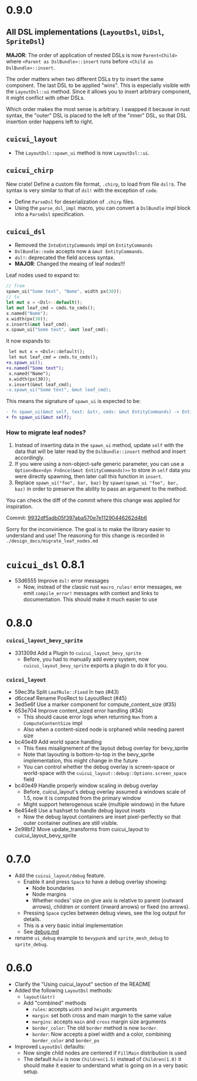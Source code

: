 # 0.9.0

## All DSL implementations (`LayoutDsl`, `UiDsl`, `SpriteDsl`)

**MAJOR**: The order of application of nested DSLs is now `Parent<Child>`
where `<Parent as DslBundle>::insert` runs before `<Child as DslBundle>::insert`.

The order matters when two different DSLs try to insert the same component.
The last DSL to be applied "wins". This is especially visible with the `LayoutDsl::ui`
method. Since it allows you to insert arbitrary component, it might conflict
with other DSLs.

Which order makes the most sense is arbitrary. I swapped it because in rust
syntax, the "outer" DSL is placed to the left of the "inner" DSL, so that
DSL insertion order happens left to right.

## `cuicui_layout`

* The `LayoutDsl::spawn_ui` method is now `LayoutDsl::ui`.

## `cuicui_chirp`

New crate! Define a custom file format, `.chirp`, to load from file `dsl!`s.
The syntax is very similar to that of `dsl!` with the exception of `code`.

* Define `ParseDsl` for deserialization of `.chirp` files.
* Using the `parse_dsl_impl` macro, you can convert a `DslBundle` impl block
  into a `ParseDsl` specification.

## `cuicui_dsl`

* Removed the `IntoEntityCommands` impl on `EntityCommands`
* `DslBundle::node` accepts now a `&mut EntityCommands`.
* `dsl!`: deprecated the field access syntax.
* **MAJOR**: Changed the meaing of leaf nodes!!!

Leaf nodes used to expand to:

```rust
// from
spawn_ui("Some text", "Name", width px(30));
// to
let mut x = <Dsl>::default();
let mut leaf_cmd = cmds.to_cmds();
x.named("Name");
x.width(px(30));
x.insert(&mut leaf_cmd);
x.spawn_ui("Some text", &mut leaf_cmd);
```

It now expands to:

```diff
 let mut x = <Dsl>::default();
 let mut leaf_cmd = cmds.to_cmds();
+x.spawn_ui();
+x.named("Some text");
 x.named("Name");
 x.width(px(30));
 x.insert(&mut leaf_cmd);
-x.spawn_ui("Some text", &mut leaf_cmd);
```

This means the signature of `spawn_ui` is expected to be:

```diff
- fn spawn_ui(&mut self, text: &str, cmds: &mut EntityCommands) -> Entity;
+ fn spawn_ui(&mut self);
```

### How to migrate leaf nodes?

1. Instead of inserting data in the `spawn_ui` method, update `self`  with
   the data that will be later read by the `DslBundle::insert` method and
   insert accordingly.
2. If you were using a non-object-safe generic parameter, you can use a
   `Option<Box<dyn FnOnce(&mut EntityCommands)>>` to store in `self` data
   you were directly spawning, then later call this function in `insert`.
3. Replace `spawn_ui("foo", bar, baz)` by `spawn(spawn_ui "foo", bar, baz)` in
   order to preserve the ability to pass an argument to the method.

You can check the diff of the commit where this change was applied for
inspiration.

Commit: [9932df5adb05f397aba570e7e11290446262d4b6]

[9932df5adb05f397aba570e7e11290446262d4b6]: https://github.com/nicopap/cuicui_layout/commit/9932df5adb05f397aba570e7e11290446262d4b6#diff-eebbb45eb1330ed943fde105912f9c71cb8af1f7b1dc49c832fd6f5b9204fe01

Sorry for the inconvinience. The goal is to make the library easier to understand
and use! The reasoning for this change is recorded in
`./design_docs/migrate_leaf_nodes.md`

# `cuicui_dsl` 0.8.1

* 53d6555 Improve `dsl!` error messages
  * Now, instead of the classic rust `macro_rules!` error messages, we emit
    `compile_error!` messages with context and links to documentation. This
    should make it much easier to use

# 0.8.0

### `cuicui_layout_bevy_sprite`

* 331309d Add a Plugin to `cuicui_layout_bevy_sprite`
  * Before, you had to manually add every system, now `cuicui_layout_bevy_sprite`
    exports a plugin to do it for you.

### `cuicui_layout`

* 59ec3fa Split `LeafRule::Fixed` In two (#43)
* d6cceaf Rename PosRect to LayoutRect (#45)
* 3ed5e6f Use a marker component for compute_content_size (#35)
* 653e704 Improve content_sized error handling (#34)
  * This should cause error logs when returning `Nan` from a `ComputeContentSize` impl
  * Also when a content-sized node is orphaned while needing parent size
* bc40e49 Add world space handling
  * This fixes misalignement of the layout debug overlay for bevy_sprite
  * Note that layouting is bottom-to-top in the bevy_sprite implementation, this
    might change in the future
  * You can control whether the debug overlay is screen-space or world-space
    with the `cuicui_layout::debug::Options.screen_space` field
* bc40e49 Handle properly window scaling in debug overlay
  * Before, cuicui_layout's debug overlay assumed a windows scale of 1.5, now
    it is computed from the primary window
  * Might support heterogenous scale (multiple windows) in the future
* 8e454e8 Use a hashset to handle debug layout insets
  * Now the debug layout containers are inset pixel-perfectly so that outer container
    outlines are still visible.
* 2e98bf2 Move update_transforms from cuicui_layout to cuicui_layout_bevy_sprite

# 0.7.0

- Add the `cuicui_layout/debug` feature.
  - Enable it and press `Space` to have a debug overlay showing:
    - Node boundaries
    - Node margins
    - Whether nodes' size on give axis is relative to parent (outward arrows),
      children or content (inward arrows) or fixed (no arrows).
  - Pressing `Space` cycles between debug views, see the log output for details.
  - This is a very basic initial implementation
  - See [debug.md](https://docs.rs/cuicui_layout/latest/cuicui_layout/debug/index.html)
- rename `ui_debug` example to `bevypunk` and `sprite_mesh_debug` to `sprite_debug`.

# 0.6.0

- Clarify the "Using cuicui_layout" section of the README
- Added the following `LayoutDsl` methods:
  - `layout(&str)`
  - Add "combined" methods
    - `rules`: accepts `width` and `height` arguments
    - `margin`: set both cross and main margin to the same value
    - `margins`: accepts `main` and `cross` margin size arguments
    - `border_color`: The old `border` method is now `border`.
    - `border`: Now accepts a pixel width and a color, combining `border_color` and `border_px`
- Improved `LayoutDsl` defaults:
  - Now single child nodes are centered if `FillMain` distribution is used
  - The default `Rule` is now `Children(1.5)` instead of `Children(1.0)`
    it should make it easier to understand what is going on in a very basic
    setup.
